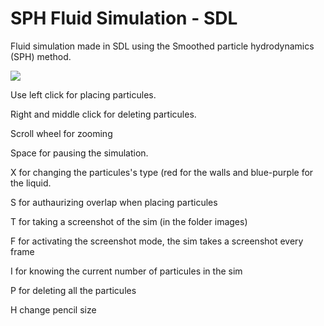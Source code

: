 # SPH Fluid Simulation - SDL
 Fluid simulation made in SDL using the Smoothed particle hydrodynamics (SPH) method.

 ![](demo.gif)

Use left click for placing particules.

Right and middle click for deleting particules.

Scroll wheel for zooming
	
Space for pausing the simulation.

X for changing the particules's type (red for the walls and blue-purple for the liquid.

S for authaurizing overlap when placing particules

T for taking a screenshot of the sim (in the folder images)

F for activating the screenshot mode, the sim takes a screenshot every frame

I for knowing the current number of particules in the sim

P for deleting all the particules

H change pencil size